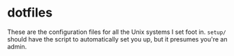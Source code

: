 dotfiles
========

These are the configuration files for all the Unix systems I set foot in.
`setup/` should have the script to automatically set you up, but it presumes you're an admin.
